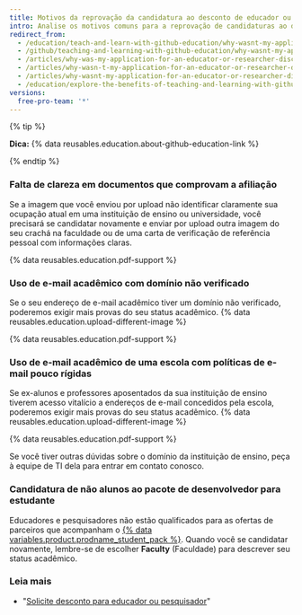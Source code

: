 ```yaml
---
title: Motivos da reprovação da candidatura ao desconto de educador ou pesquisador
intro: Analise os motivos comuns para a reprovação de candidaturas ao desconto de educador ou pesquisador e veja dicas para se candidatar novamente sem problemas.
redirect_from:
  - /education/teach-and-learn-with-github-education/why-wasnt-my-application-for-an-educator-or-researcher-discount-approved
  - /github/teaching-and-learning-with-github-education/why-wasnt-my-application-for-an-educator-or-researcher-discount-approved
  - /articles/why-was-my-application-for-an-educator-or-researcher-discount-denied/
  - /articles/why-wasn-t-my-application-for-an-educator-or-researcher-discount-approved
  - /articles/why-wasnt-my-application-for-an-educator-or-researcher-discount-approved
  - /education/explore-the-benefits-of-teaching-and-learning-with-github-education/why-wasnt-my-application-for-an-educator-or-researcher-discount-approved
versions:
  free-pro-team: '*'
---
```


{% tip %}

**Dica:** {% data reusables.education.about-github-education-link %}

{% endtip %}

### Falta de clareza em documentos que comprovam a afiliação

Se a imagem que você enviou por upload não identificar claramente sua ocupação atual em uma instituição de ensino ou universidade, você precisará se candidatar novamente e enviar por upload outra imagem do seu crachá na faculdade ou de uma carta de verificação de referência pessoal com informações claras.

{% data reusables.education.pdf-support %}

### Uso de e-mail acadêmico com domínio não verificado

Se o seu endereço de e-mail acadêmico tiver um domínio não verificado, poderemos exigir mais provas do seu status acadêmico. {% data reusables.education.upload-different-image %}

{% data reusables.education.pdf-support %}

### Uso de e-mail acadêmico de uma escola com políticas de e-mail pouco rígidas

Se ex-alunos e professores aposentados da sua instituição de ensino tiverem acesso vitalício a endereços de e-mail concedidos pela escola, poderemos exigir mais provas do seu status acadêmico. {% data reusables.education.upload-different-image %}

{% data reusables.education.pdf-support %}

Se você tiver outras dúvidas sobre o domínio da instituição de ensino, peça à equipe de TI dela para entrar em contato conosco.

### Candidatura de não alunos ao pacote de desenvolvedor para estudante

Educadores e pesquisadores não estão qualificados para as ofertas de parceiros que acompanham o [{% data variables.product.prodname_student_pack %}](https://education.github.com/pack). Quando você se candidatar novamente, lembre-se de escolher **Faculty** (Faculdade) para descrever seu status acadêmico.

### Leia mais

- "[Solicite desconto para educador ou pesquisador](/education/explore-the-benefits-of-teaching-and-learning-with-github-education/apply-for-an-educator-or-researcher-discount)"
